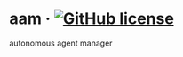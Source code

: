 # aam &middot; [![GitHub license](https://img.shields.io/badge/license-MIT-blue.svg)](https://github.com/melvincarvalho/aam/blob/gh-pages/LICENSE)

autonomous agent manager
